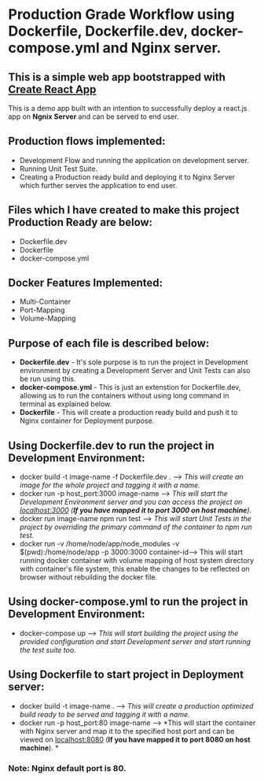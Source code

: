 # Production Grade Workflow using Dockerfile, Dockerfile.dev, docker-compose.yml and Nginx server.

## This is a simple web app bootstrapped with **<a href="https://github.com/facebook/create-react-app" target="_blank">Create React App</a>**



This is a demo app built with an intention to successfully deploy a react.js app on **Ngnix Server** and can be served to end user. 

## Production flows implemented:
* Development Flow and running the application on development server.
* Running Unit Test Suite.
* Creating a Production ready build and deploying it to Nginx Server which further serves the application to end user.

## Files which I have created to make this project Production Ready are below:
* Dockerfile.dev
* Dockerfile
* docker-compose.yml

## Docker Features Implemented:
* Multi-Container
* Port-Mapping
* Volume-Mapping 

## Purpose of each file is described below:
* **Dockerfile.dev** - It's sole purpose is to run the project in Development environment by creating a Development Server and Unit Tests can also be run using this.
* **docker-compose.yml** - This is just an extenstion for Dockerfile.dev, allowing us to run the containers without using long command in terminal as explained below.
* **Dockerfile** - This will create a production ready build and push it to Nginx container for Deployment purpose.

## Using Dockerfile.dev to run the project in Development Environment:

* docker build -t image-name -f Dockerfile.dev . --> *This will create an image for the whole project and tagging it with a name.*
* docker run -p host_port:3000 image-name --> *This will start the Development Environment server and you can access the project on [localhost:3000](http://localhost:3000) (**If you have mapped it to port 3000 on host machine**).*
* docker run image-name npm run test --> *This will start Unit Tests in the project by overriding the primary command of the container to npm run test.*
* docker run -v /home/node/app/node_modules -v $(pwd):/home/node/app -p 3000:3000 container-id--> This will start running docker container with volume mapping of host system directory with container's file system, this enable the changes to be reflected on browser without rebuilding the docker file.

## Using docker-compose.yml to run the project in Development Environment:
* docker-compose up --> *This will start building the project using the provided configuration and start Development server and start running the test suite too.*

## Using Dockerfile to start project in Deployment server:
* docker build -t image-name . --> *This will create a production optimized build ready to be served and tagging it with a name.*
* docker run -p host_port:80 image-name --> *This will start the container with Nginx server and map it to the specified host port and can be viewed on [localhost:8080](http://localhost:8080) (**If you have mapped it to port 8080 on host machine**). *

### **Note: Nginx default port is 80.**
